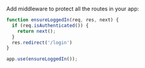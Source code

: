 Add middleware to protect all the routes in your app:

```js
function ensureLoggedIn(req, res, next) {
  if (req.isAuthenticated()) {
    return next();
  }
  res.redirect('/login')
}

app.use(ensureLoggedIn());
```
